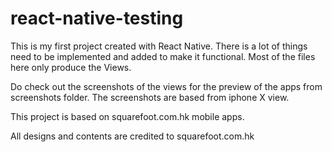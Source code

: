# react-native-testing

This is my first project created with React Native.
There is a lot of things need to be implemented and added to make it functional.
Most of the files here only produce the Views.

Do check out the screenshots of the views for the preview of the apps from screenshots folder. The screenshots are based from iphone X view.

This project is based on squarefoot.com.hk mobile apps. 

All designs and contents are credited to squarefoot.com.hk

